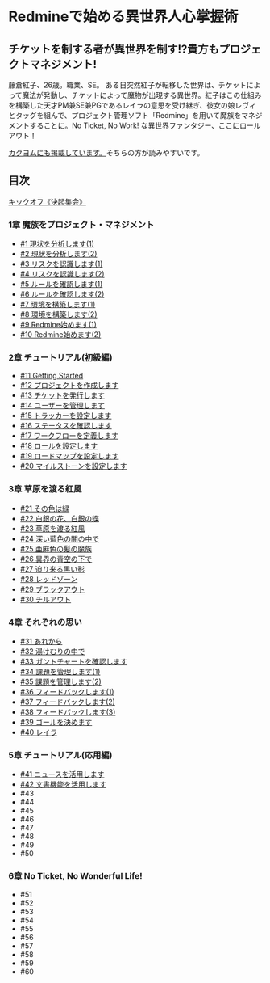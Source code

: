 # Redmineで始める異世界人心掌握術

## チケットを制する者が異世界を制す!?貴方もプロジェクトマネジメント!

藤倉紅子、26歳。職業、SE。
ある日突然紅子が転移した世界は、チケットによって魔法が発動し、チケットによって魔物が出現する異世界。紅子はこの仕組みを構築した天才PM兼SE兼PGであるレイラの意思を受け継ぎ、彼女の娘レヴィとタッグを組んで、プロジェクト管理ソフト「Redmine」を用いて魔族をマネジメントすることに。No Ticket, No Work! な異世界ファンタジー、ここにロールアウト！

[カクヨムにも掲載しています。](https://kakuyomu.jp/works/1177354054882403703)そちらの方が読みやすいです。

## 目次
[キックオフ《決起集会》](./prologue)

### 1章 魔族をプロジェクト・マネジメント
* [#1 現状を分析します(1)](./chapter-1/episode-01)
* [#2 現状を分析します(2)](./chapter-1/episode-02)
* [#3 リスクを認識します(1)](./chapter-1/episode-03)
* [#4 リスクを認識します(2)](./chapter-1/episode-04)
* [#5 ルールを確認します(1)](./chapter-1/episode-05)
* [#6 ルールを確認します(2)](./chapter-1/episode-06)
* [#7 環境を構築します(1)](./chapter-1/episode-07)
* [#8 環境を構築します(2)](./chapter-1/episode-08)
* [#9 Redmine始めます(1)](./chapter-1/episode-09)
* [#10 Redmine始めます(2)](./chapter-1/episode-10)

### 2章 チュートリアル(初級編)
* [#11 Getting Started](./chapter-2/episode-11)
* [#12 プロジェクトを作成します](./chapter-2/episode-12)
* [#13 チケットを発行します](./chapter-2/episode-13)
* [#14 ユーザーを管理します](./chapter-2/episode-14)
* [#15 トラッカーを設定します](./chapter-2/episode-15)
* [#16 ステータスを確認します](./chapter-2/episode-16)
* [#17 ワークフローを定義します](./chapter-2/episode-17)
* [#18 ロールを設定します](./chapter-2/episode-18)
* [#19 ロードマップを設定します](./chapter-2/episode-19)
* [#20 マイルストーンを設定します](./chapter-2/episode-20)

### 3章 草原を渡る紅風
* [#21 その色は緑](./chapter-3/episode-21)
* [#22 白銀の花、白銀の蝶](./chapter-3/episode-22)
* [#23 草原を渡る紅風](./chapter-3/episode-23)
* [#24 深い藍色の闇の中で](./chapter-3/episode-24)
* [#25 亜麻色の髪の魔族](./chapter-3/episode-25)
* [#26 異界の青空の下で](./chapter-3/episode-26)
* [#27 迫り来る黒い影](./chapter-3/episode-27)
* [#28 レッドゾーン](./chapter-3/episode-28)
* [#29 ブラックアウト](./chapter-3/episode-29)
* [#30 チルアウト](./chapter-3/episode-30)

### 4章 それぞれの思い
* [#31 あれから](./chapter-4/episode-31)
* [#32 湯けむりの中で](./chapter-4/episode-32)
* [#33 ガントチャートを確認します](./chapter-4/episode-33)
* [#34 課題を管理します(1)](./chapter-4/episode-34)
* [#35 課題を管理します(2)](./chapter-4/episode-35)
* [#36 フィードバックします(1)](./chapter-4/episode-36)
* [#37 フィードバックします(2)](./chapter-4/episode-37)
* [#38 フィードバックします(3)](./chapter-4/episode-38)
* [#39 ゴールを決めます](./chapter-4/episode-39)
* [#40 レイラ](./chapter-4/episode-40)

### 5章 チュートリアル(応用編)
* [#41 ニュースを活用します](./chapter-5/episode-41)
* [#42 文書機能を活用します](./chapter-5/episode-42)
* #43
* #44
* #45
* #46
* #47
* #48
* #49
* #50

### 6章 No Ticket, No Wonderful Life!
* #51
* #52
* #53
* #54
* #55
* #56
* #57
* #58
* #59
* #60
